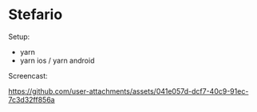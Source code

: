 # Stefario

Setup:
- yarn
- yarn ios / yarn android

Screencast:

https://github.com/user-attachments/assets/041e057d-dcf7-40c9-91ec-7c3d32ff856a

